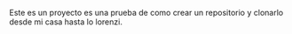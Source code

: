 Este es un proyecto  es una prueba de como crear un repositorio y clonarlo desde mi casa hasta lo lorenzi.
